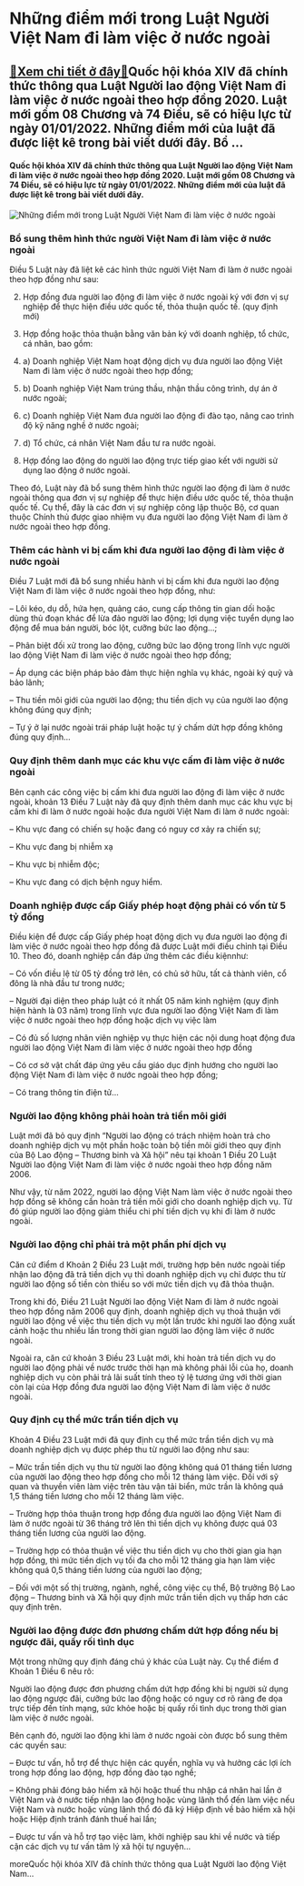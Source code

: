 Những điểm mới trong Luật Người Việt Nam đi làm việc ở nước ngoài
=================================================================

[:gift:Xem chi tiết ở đây:gift:](https://hddtvn.com/nhung-diem-moi-trong-luat-nguoi-viet-nam-di-lam-viec-o-nuoc-ngoai/)Quốc hội khóa XIV đã chính thức thông qua Luật Người lao động Việt Nam đi làm việc ở nước ngoài theo hợp đồng 2020. Luật mới gồm 08 Chương và 74 Điều, sẽ có hiệu lực từ ngày 01/01/2022. Những điểm mới của luật đã được liệt kê trong bài viết dưới đây. Bổ …
---------------------------------------------------------------------------------------------------------------------------------------------------------------------------------------------------------------------------------------------------------------

#### Quốc hội khóa XIV đã chính thức thông qua Luật Người lao động Việt Nam đi làm việc ở nước ngoài theo hợp đồng 2020. Luật mới gồm 08 Chương và 74 Điều, sẽ có hiệu lực từ ngày 01/01/2022. Những điểm mới của luật đã được liệt kê trong bài viết dưới đây.


![Những điểm mới trong Luật Người Việt Nam đi làm việc ở nước ngoài](https://hddtvn.com/wp-content/uploads/2021/01/lam-viec-o-nuoc-ngoai-2.jpg)


### Bổ sung thêm hình thức người Việt Nam đi làm việc ở nước ngoài


Điều 5 Luật này đã liệt kê các hình thức người Việt Nam đi làm ở nước ngoài theo hợp đồng như sau:




2. Hợp đồng đưa người lao động đi làm việc ở nước ngoài ký với đơn vị sự nghiệp để thực hiện điều ước quốc tế, thỏa thuận quốc tế. (quy định mới)

4. Hợp đồng hoặc thỏa thuận bằng văn bản ký với doanh nghiệp, tổ chức, cá nhân, bao gồm:

6. a) Doanh nghiệp Việt Nam hoạt động dịch vụ đưa người lao động Việt Nam đi làm việc ở nước ngoài theo hợp đồng;

8. b) Doanh nghiệp Việt Nam trúng thầu, nhận thầu công trình, dự án ở nước ngoài;

10. c) Doanh nghiệp Việt Nam đưa người lao động đi đào tạo, nâng cao trình độ kỹ năng nghề ở nước ngoài;

12. d) Tổ chức, cá nhân Việt Nam đầu tư ra nước ngoài.

14. Hợp đồng lao động do người lao động trực tiếp giao kết với người sử dụng lao động ở nước ngoài.



Theo đó, Luật này đã bổ sung thêm hình thức người lao động đi làm ở nước ngoài thông qua đơn vị sự nghiệp để thực hiện điều ước quốc tế, thỏa thuận quốc tế. Cụ thể, đây là các đơn vị sự nghiệp công lập thuộc Bộ, cơ quan thuộc Chính thủ được giao nhiệm vụ đưa người lao động Việt Nam đi làm ở nước ngoài theo hợp đồng.


### Thêm các hành vi bị cấm khi đưa người lao động đi làm việc ở nước ngoài


Điều 7 Luật mới đã bổ sung nhiều hành vi bị cấm khi đưa người lao động Việt Nam đi làm việc ở nước ngoài theo hợp đồng, như:


– Lôi kéo, dụ dỗ, hứa hẹn, quảng cáo, cung cấp thông tin gian dối hoặc dùng thủ đoạn khác để lừa đảo người lao động; lợi dụng việc tuyển dụng lao động để mua bán người, bóc lột, cưỡng bức lao động…;


– Phân biệt đối xử trong lao động, cưỡng bức lao động trong lĩnh vực người lao động Việt Nam đi làm việc ở nước ngoài theo hợp đồng;


– Áp dụng các biện pháp bảo đảm thực hiện nghĩa vụ khác, ngoài ký quỹ và bảo lãnh;


– Thu tiền môi giới của người lao động; thu tiền dịch vụ của người lao động không đúng quy định;


– Tự ý ở lại nước ngoài trái pháp luật hoặc tự ý chấm dứt hợp đồng không đúng quy định…


### Quy định thêm danh mục các khu vực cấm đi làm việc ở nước ngoài


Bên cạnh các công việc bị cấm khi đưa người lao động đi làm việc ở nước ngoài, khoản 13 Điều 7 Luật này đã quy định thêm danh mục các khu vực bị cấm khi đi làm ở nước ngoài hoặc đưa người Việt Nam đi làm ở nước ngoài:


– Khu vực đang có chiến sự hoặc đang có nguy cơ xảy ra chiến sự;


– Khu vực đang bị nhiễm xạ


– Khu vực bị nhiễm độc;


– Khu vực đang có dịch bệnh nguy hiểm.


### Doanh nghiệp được cấp Giấy phép hoạt động phải có vốn từ 5 tỷ đồng


Điều kiện để được cấp Giấy phép hoạt động dịch vụ đưa người lao động đi làm việc ở nước ngoài theo hợp đồng đã được Luật mới điều chỉnh tại Điều 10. Theo đó, doanh nghiệp cần đáp ứng thêm các điều kiệnnhư:


– Có vốn điều lệ từ 05 tỷ đồng trở lên, có chủ sở hữu, tất cả thành viên, cổ đông là nhà đầu tư trong nước;


– Người đại diện theo pháp luật có ít nhất 05 năm kinh nghiệm (quy định hiện hành là 03 năm) trong lĩnh vực đưa người lao động Việt Nam đi làm việc ở nước ngoài theo hợp đồng hoặc dịch vụ việc làm


– Có đủ số lượng nhân viên nghiệp vụ thực hiện các nội dung hoạt động đưa người lao động Việt Nam đi làm việc ở nước ngoài theo hợp đồng


– Có cơ sở vật chất đáp ứng yêu cầu giáo dục định hướng cho người lao động Việt Nam đi làm việc ở nước ngoài theo hợp đồng;


– Có trang thông tin điện tử…


### Người lao động không phải hoàn trả tiền môi giới


Luật mới đã bỏ quy định “Người lao động có trách nhiệm hoàn trả cho doanh nghiệp dịch vụ một phần hoặc toàn bộ tiền môi giới theo quy định của Bộ Lao động – Thương binh và Xã hội” nêu tại khoản 1 Điều 20 Luật Người lao động Việt Nam đi làm việc ở nước ngoài theo hợp đồng năm 2006.


Như vậy, từ năm 2022, người lao động Việt Nam làm việc ở nước ngoài theo hợp đồng sẽ không cần hoàn trả tiền môi giới cho doanh nghiệp dịch vụ. Từ đó giúp người lao động giảm thiểu chi phí tiền dịch vụ khi đi làm ở nước ngoài.


### Người lao động chỉ phải trả một phần phí dịch vụ


Căn cứ điểm d Khoản 2 Điều 23 Luật mới, trường hợp bên nước ngoài tiếp nhận lao động đã trả tiền dịch vụ thì doanh nghiệp dịch vụ chỉ được thu từ người lao động số tiền còn thiếu so với mức tiền dịch vụ đã thỏa thuận.


Trong khi đó, Điều 21 Luật Người lao động Việt Nam đi làm ở nước ngoài theo hợp đồng năm 2006 quy định, doanh nghiệp dịch vụ thoả thuận với người lao động về việc thu tiền dịch vụ một lần trước khi người lao động xuất cảnh hoặc thu nhiều lần trong thời gian người lao động làm việc ở nước ngoài.


Ngoài ra, căn cứ khoản 3 Điều 23 Luật mới, khi hoàn trả tiền dịch vụ do người lao động phải về nước trước thời hạn mà không phải lỗi của họ, doanh nghiệp dịch vụ còn phải trả lãi suất tính theo tỷ lệ tương ứng với thời gian còn lại của Hợp đồng đưa người lao động Việt Nam đi làm việc ở nước ngoài.


### Quy định cụ thể mức trần tiền dịch vụ


Khoản 4 Điều 23 Luật mới đã quy định cụ thể mức trần tiền dịch vụ mà doanh nghiệp dịch vụ được phép thu từ người lao động như sau:


– Mức trần tiền dịch vụ thu từ người lao động không quá 01 tháng tiền lương của người lao động theo hợp đồng cho mỗi 12 tháng làm việc. Đối với sỹ quan và thuyền viên làm việc trên tàu vận tải biển, mức trần là không quá 1,5 tháng tiền lương cho mỗi 12 tháng làm việc.


– Trường hợp thỏa thuận trong hợp đồng đưa người lao động Việt Nam đi làm ở nước ngoài từ 36 tháng trở lên thì tiền dịch vụ không được quá 03 tháng tiền lương của người lao động.


– Trường hợp có thỏa thuận về việc thu tiền dịch vụ cho thời gian gia hạn hợp đồng, thì mức tiền dịch vụ tối đa cho mỗi 12 tháng gia hạn làm việc không quá 0,5 tháng tiền lương của người lao động;


– Đối với một số thị trường, ngành, nghề, công việc cụ thể, Bộ trưởng Bộ Lao động – Thương binh và Xã hội quy định mức trần tiền dịch vụ thấp hơn các quy định trên.


### Người lao động được đơn phương chấm dứt hợp đồng nếu bị ngược đãi, quấy rối tình dục


Một trong những quy định đáng chú ý khác của Luật này. Cụ thể điểm đ Khoản 1 Điều 6 nêu rõ:


Người lao động được đơn phương chấm dứt hợp đồng khi bị người sử dụng lao động ngược đãi, cưỡng bức lao động hoặc có nguy cơ rõ ràng đe dọa trực tiếp đến tính mạng, sức khỏe hoặc bị quấy rối tình dục trong thời gian làm việc ở nước ngoài.


Bên cạnh đó, người lao động khi làm ở nước ngoài còn được bổ sung thêm các quyền sau:


– Được tư vấn, hỗ trợ để thực hiện các quyền, nghĩa vụ và hưởng các lợi ích trong hợp đồng lao động, hợp đồng đào tạo nghề;


– Không phải đóng bảo hiểm xã hội hoặc thuế thu nhập cá nhân hai lần ở Việt Nam và ở nước tiếp nhận lao động hoặc vùng lãnh thổ đến làm việc nếu Việt Nam và nước hoặc vùng lãnh thổ đó đã ký Hiệp định về bảo hiểm xã hội hoặc Hiệp định tránh đánh thuế hai lần;


– Được tư vấn và hỗ trợ tạo việc làm, khởi nghiệp sau khi về nước và tiếp cận các dịch vụ tư vấn tâm lý xã hội tự nguyện…


moreQuốc hội khóa XIV đã chính thức thông qua Luật Người lao động Việt Nam…

